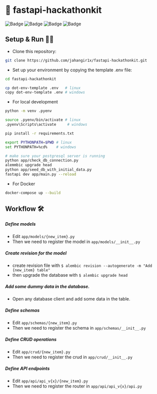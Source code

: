 # 🚀 fastapi-hackathonkit

![Badge](https://img.shields.io/badge/Made%20with-FastAPI-green) ![Badge](https://img.shields.io/badge/PostgreSQL-For%20All%20Your%20Data%20Needs-blue) ![Badge](https://img.shields.io/badge/Dockerized-Yep!-2496ED) ![Badge](https://img.shields.io/badge/Forked-But%20Revamped-red)

## Setup & Run 🏃‍♂️

- Clone this repository:
```bash
git clone https://github.com/jahangir1x/fastapi-hackathonkit.git
```

- Set up your environment by copying the template .env file:
```bash
cd fastapi-hackathonkit

cp dot-env-template .env   # linux
copy dot-env-template .env # windows
```

- For local development
```bash
python -m venv .pyenv

source .pyenv/bin/activate # linux
.pyenv\Scripts\activate     # windows

pip install -r requirements.txt

export PYTHONPATH=$PWD # linux
set PYTHONPATH=%cd%    # windows

# make sure your postgresql server is running
python app/check_db_connection.py
alemmbic upgrade head
python app/seed_db_with_initial_data.py
fastapi dev app/main.py --reload
```

- For Docker
```bash
docker-compose up --build
```

## Workflow 🛠 ️
##### Define models
- Edit `app/models/{new_item}.py`
- Then we need to register the model in `app/models/__init__.py`
##### Create revision for the model
- create revision file with `$ alembic revision --autogenerate -m "Add {new_item} table"`
- then upgrade the database with `$ alembic upgrade head`
##### Add some dummy data in the database.
- Open any database client and add some data in the table.
##### Define schemas
- Edit `app/schemas/{new_item}.py`
- Then we need to register the schema in `app/schemas/__init__.py`
##### Define CRUD operations
- Edit `app/crud/{new_item}.py`
- Then we need to register the crud in `app/crud/__init__.py`
##### Define API endpoints
- Edit `app/api/api_v{x}/{new_item}.py`
- Then we need to register the router in `app/api/api_v{x}/api.py`
